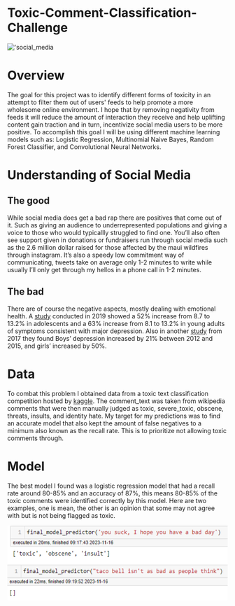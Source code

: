 # Toxic-Comment-Classification-Challenge
!['social_media](https://www.stockvault.net/data/2019/10/07/269936/preview16.jpg)
# Overview
The goal for this project was to identify different forms of toxicity in an attempt to filter them out of users' feeds to help promote a more wholesome online environment. I hope that by removing negativity from feeds it will reduce the amount of interaction they receive and help uplifting content gain traction and in turn, incentivize social media users to be more positive.
To accomplish this goal I will be using different machine learning models such as: Logistic Regression, Multinomial Naive Bayes, Random Forest Classifier, and Convolutional Neural Networks.

# Understanding of Social Media

## The good
While social media does get a bad rap there are positives that come out of it. Such as giving an audience to underrepresented populations and giving a voice to those who would typicallly struggled to find one. You’ll also often see support given in donations or fundraisers run through social media such as the 2.6 million dollar raised for those affected by the maui wildfires through instagram. It’s also a speedy low commitment way of communicating, tweets take on average only 1-2 minutes to write while usually I’ll only get through my hellos in a phone call in 1-2 minutes.

## The bad
There are of course the negative aspects, mostly dealing with emotional health. 
A [study](https://www.sciencedaily.com/releases/2019/03/190315110908.htm) conducted in 2019 showed a 52% increase from 8.7 to 13.2% in adolescents and a 63% increase from 8.1 to 13.2% in young adults of symptoms consistent with major depression. Also in another [study](https://childmind.org/article/is-social-media-use-causing-depression/) from 2017 they found Boys’ depression increased by 21% between 2012 and 2015, and girls’ increased by 50%.

# Data
To combat this problem I obtained data from a toxic text classification competition hosted by [kaggle](https://www.kaggle.com/competitions/jigsaw-toxic-comment-classification-challenge/data).
The comment_text was taken from wikipedia comments that were then manually judged as toxic, severe_toxic, obscene, threats, insults, and identity hate. My target for my predictions was to find an accurate model that also kept the amount of false negatives to a minimum also known as the recall rate. This is to prioritize not allowing toxic comments through.

# Model
The best model I found was a logistic regression model that had a recall rate around 80-85% and an accuracy of 87%, this means 80-85% of the toxic comments were identified correctly by this model. Here are two examples, one is mean, the other is an opinion that some may not agree with but is not being flagged as toxic. 

!['model_examples'](model_examples.png)
